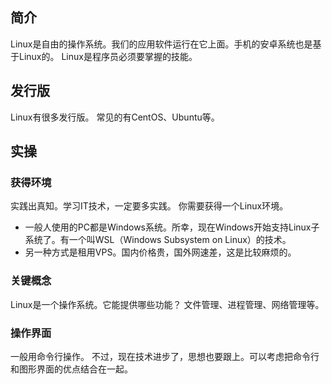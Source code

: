 ## 简介
Linux是自由的操作系统。我们的应用软件运行在它上面。手机的安卓系统也是基于Linux的。
Linux是程序员必须要掌握的技能。

## 发行版
Linux有很多发行版。
常见的有CentOS、Ubuntu等。

## 实操

### 获得环境
实践出真知。学习IT技术，一定要多实践。
你需要获得一个Linux环境。
- 一般人使用的PC都是Windows系统。所幸，现在Windows开始支持Linux子系统了。有一个叫WSL（Windows Subsystem on Linux）的技术。
- 另一种方式是租用VPS。国内价格贵，国外网速差，这是比较麻烦的。

### 关键概念
Linux是一个操作系统。它能提供哪些功能？
文件管理、进程管理、网络管理等。

### 操作界面
一般用命令行操作。
不过，现在技术进步了，思想也要跟上。可以考虑把命令行和图形界面的优点结合在一起。

